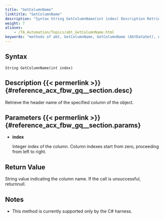 ```yaml
--- 
title: "GetColumnName"
linktitle: "GetColumnName"
description: "Syntax String GetColumnName(int index) Description Retrieve the header name of the specified column of the object. Parameters index Integer index of the column. Column indexes start from zero, ..."
weight: 7
aliases: 
    - /TA_Automation/Topics/abt_GetColumnName.html
keywords: "methods of abt, GetColumnName, GetColumnName (AbtDataSet), AbtDataSet, getcolumnname, abtdataset getcolumnname, get column header, column name"
---
```


## Syntax

`String GetColumnName(int index)`

## Description {{< permerlink >}} {#reference_acx_fbw_gq__section.desc} 

Retrieve the header name of the specified column of the object.

## Parameters {{< permerlink >}} {#reference_acx_fbw_gq__section.params} 

-   **index**

    Integer index of the column. Column indexes start from zero, proceeding from left to right.


## Return Value

String value indicating the column name. If the call is unsuccessful, returnnull.

## Notes

-   This method is currently supported only by the C\# harness.





